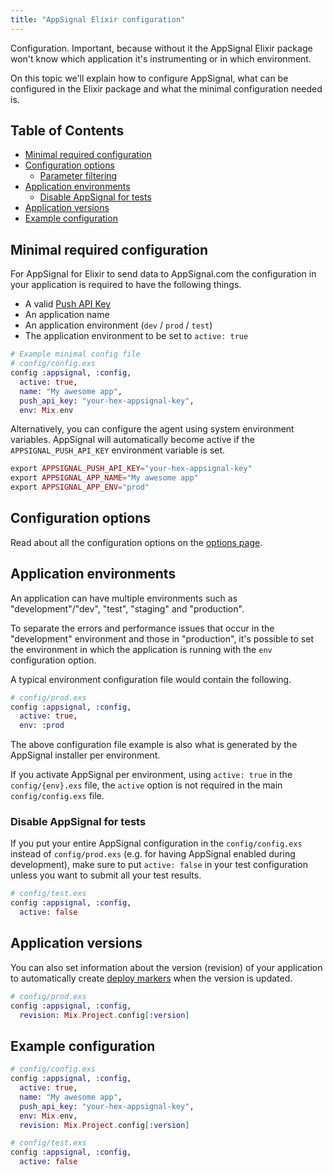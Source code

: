```yaml
---
title: "AppSignal Elixir configuration"
---
```


Configuration. Important, because without it the AppSignal Elixir package won't
know which application it's instrumenting or in which environment.

On this topic we'll explain how to configure AppSignal, what can be configured
in the Elixir package and what the minimal configuration needed is.

## Table of Contents

- [Minimal required configuration](#minimal-required-configuration)
- [Configuration options](/elixir/configuration/options.html)
  - [Parameter filtering](/elixir/configuration/parameter-filtering.html)
- [Application environments](#application-environments)
  - [Disable AppSignal for tests](#disable-appsignal-for-tests)
- [Application versions](#application-versions)
- [Example configuration](#example-configuration)

## Minimal required configuration

For AppSignal for Elixir to send data to AppSignal.com the configuration in
your application is required to have the following things.

- A valid [Push API Key](/appsignal/terminology.html#push-api-key)
- An application name
- An application environment (`dev` / `prod` / `test`)
- The application environment to be set to `active: true`

```elixir
# Example minimal config file
# config/config.exs
config :appsignal, :config,
  active: true,
  name: "My awesome app",
  push_api_key: "your-hex-appsignal-key",
  env: Mix.env
```

Alternatively, you can configure the agent using system environment variables.
AppSignal will automatically become active if the `APPSIGNAL_PUSH_API_KEY`
environment variable is set.

```elixir
export APPSIGNAL_PUSH_API_KEY="your-hex-appsignal-key"
export APPSIGNAL_APP_NAME="My awesome app"
export APPSIGNAL_APP_ENV="prod"
```

## Configuration options

Read about all the configuration options on the [options
page](/elixir/configuration/options.html).

## Application environments

An application can have multiple environments such as "development"/"dev",
"test", "staging" and "production".

To separate the errors and performance issues that occur in the "development"
environment and those in "production", it's possible to set the environment in
which the application is running with the `env` configuration option.

A typical environment configuration file would contain the following.

```elixir
# config/prod.exs
config :appsignal, :config,
  active: true,
  env: :prod
```

The above configuration file example is also what is generated by the AppSignal
installer per environment.

If you activate AppSignal per environment, using `active: true` in the
`config/{env}.exs` file, the `active` option is not required in the main
`config/config.exs` file.

### Disable AppSignal for tests

If you put your entire AppSignal configuration in the `config/config.exs`
instead of `config/prod.exs` (e.g. for having AppSignal enabled during
development), make sure to put `active: false` in your test configuration
unless you want to submit all your test results.

```elixir
# config/test.exs
config :appsignal, :config,
  active: false
```

## Application versions

You can also set information about the version (revision) of your application
to automatically create [deploy markers](/appsignal/terminology.html#markers)
when the version is updated.

```elixir
# config/prod.exs
config :appsignal, :config,
  revision: Mix.Project.config[:version]
```

## Example configuration

```elixir
# config/config.exs
config :appsignal, :config,
  active: true,
  name: "My awesome app",
  push_api_key: "your-hex-appsignal-key",
  env: Mix.env,
  revision: Mix.Project.config[:version]
```

```elixir
# config/test.exs
config :appsignal, :config,
  active: false
```
